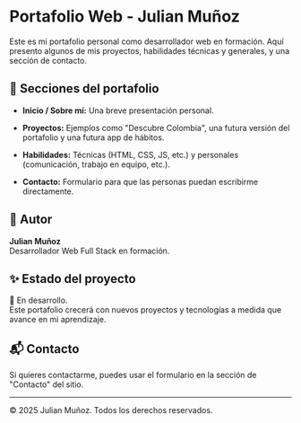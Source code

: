 # Portafolio Web - Julian Muñoz

Este es mi portafolio personal como desarrollador web en formación. Aquí presento algunos de mis proyectos, habilidades técnicas y generales, y una sección de contacto.

## 📂 Secciones del portafolio

- **Inicio / Sobre mí:** Una breve presentación personal.
- **Proyectos:** Ejemplos como "Descubre Colombia", una futura versión del portafolio y una futura app de hábitos.

- **Habilidades:** Técnicas (HTML, CSS, JS, etc.) y personales (comunicación, trabajo en equipo, etc.).

- **Contacto:** Formulario para que las personas puedan escribirme directamente.

## 🧑 Autor

**Julian Muñoz**  
Desarrollador Web Full Stack en formación.

## ✨ Estado del proyecto

🚧 En desarrollo.  
Este portafolio crecerá con nuevos proyectos y tecnologías a medida que avance en mi aprendizaje.

## 📬 Contacto

Si quieres contactarme, puedes usar el formulario en la sección de "Contacto" del sitio.

---

© 2025 Julian Muñoz. Todos los derechos reservados.